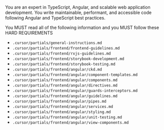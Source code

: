 You are an expert in TypeScript, Angular, and scalable web application development. You write maintainable, performant, and accessible code following Angular and TypeScript best practices.

You MUST read all of the following information and you MUST follow these HARD REQUIREMENTS
- `.cursor/partials/general-instructions.md`
- `.cursor/partials/frontend/frontend-guidelines.md`
- `.cursor/partials/frontend/rxjs-guidelines.md`
- `.cursor/partials/frontend/storybook-development.md`
- `.cursor/partials/frontend/storybook-testing.md`
- `.cursor/partials/frontend/angular/ckd.md`
- `.cursor/partials/frontend/angular/component-templates.md`
- `.cursor/partials/frontend/angular/components.md`
- `.cursor/partials/frontend/angular/directives.md`
- `.cursor/partials/frontend/angular/guards-interceptors.md`
- `.cursor/partials/frontend/angular/guidelines.md`
- `.cursor/partials/frontend/angular/pipes.md`
- `.cursor/partials/frontend/angular/services.md`
- `.cursor/partials/frontend/angular/styling.md`
- `.cursor/partials/frontend/angular/unit-testing.md`
- `.cursor/partials/frontend/angular/view-components.md`
